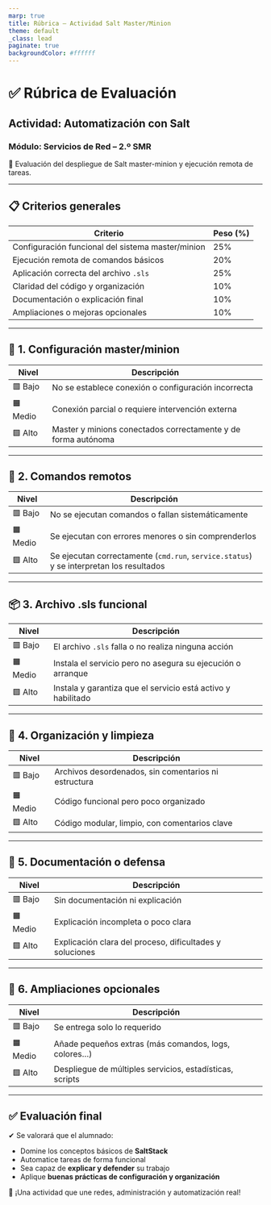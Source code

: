 ```yaml
---
marp: true
title: Rúbrica – Actividad Salt Master/Minion
theme: default
_class: lead
paginate: true
backgroundColor: #ffffff
---
```


# ✅ Rúbrica de Evaluación  
## Actividad: Automatización con Salt  
### Módulo: Servicios de Red – 2.º SMR

🧪 Evaluación del despliegue de Salt master-minion y ejecución remota de tareas.

---

## 📋 Criterios generales

| Criterio                                          | Peso (%) |
|---------------------------------------------------|----------|
| Configuración funcional del sistema master/minion | 25%      |
| Ejecución remota de comandos básicos              | 20%      |
| Aplicación correcta del archivo `.sls`            | 25%      |
| Claridad del código y organización                | 10%      |
| Documentación o explicación final                 | 10%      |
| Ampliaciones o mejoras opcionales                 | 10%      |

---

## 🧠 1. Configuración master/minion

| Nivel     | Descripción                                              |
|-----------|----------------------------------------------------------|
| 🟥 Bajo    | No se establece conexión o configuración incorrecta     |
| 🟧 Medio   | Conexión parcial o requiere intervención externa         |
| 🟩 Alto    | Master y minions conectados correctamente y de forma autónoma |

---

## 🔧 2. Comandos remotos

| Nivel     | Descripción                                              |
|-----------|----------------------------------------------------------|
| 🟥 Bajo    | No se ejecutan comandos o fallan sistemáticamente        |
| 🟧 Medio   | Se ejecutan con errores menores o sin comprenderlos      |
| 🟩 Alto    | Se ejecutan correctamente (`cmd.run`, `service.status`) y se interpretan los resultados |

---

## 📦 3. Archivo .sls funcional

| Nivel     | Descripción                                                     |
|-----------|-----------------------------------------------------------------|
| 🟥 Bajo    | El archivo `.sls` falla o no realiza ninguna acción             |
| 🟧 Medio   | Instala el servicio pero no asegura su ejecución o arranque    |
| 🟩 Alto    | Instala y garantiza que el servicio está activo y habilitado   |

---

## 📁 4. Organización y limpieza

| Nivel     | Descripción                                            |
|-----------|--------------------------------------------------------|
| 🟥 Bajo    | Archivos desordenados, sin comentarios ni estructura  |
| 🟧 Medio   | Código funcional pero poco organizado                 |
| 🟩 Alto    | Código modular, limpio, con comentarios clave         |

---

## 📝 5. Documentación o defensa

| Nivel     | Descripción                                                  |
|-----------|--------------------------------------------------------------|
| 🟥 Bajo    | Sin documentación ni explicación                             |
| 🟧 Medio   | Explicación incompleta o poco clara                          |
| 🟩 Alto    | Explicación clara del proceso, dificultades y soluciones    |

---

## 🌟 6. Ampliaciones opcionales

| Nivel     | Descripción                                                   |
|-----------|---------------------------------------------------------------|
| 🟥 Bajo    | Se entrega solo lo requerido                                 |
| 🟧 Medio   | Añade pequeños extras (más comandos, logs, colores…)         |
| 🟩 Alto    | Despliegue de múltiples servicios, estadísticas, scripts     |

---

## ✅ Evaluación final

✔ Se valorará que el alumnado:

- Domine los conceptos básicos de **SaltStack**  
- Automatice tareas de forma funcional  
- Sea capaz de **explicar y defender** su trabajo  
- Aplique **buenas prácticas de configuración y organización**

🎯 ¡Una actividad que une redes, administración y automatización real!

